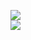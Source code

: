 [![](https://img.shields.io/badge/Made%20With-Github%20Spray-lightgrey.svg?style=for-the-badge&logo=github)](https://github.com/Annihil/github-spray#27572)  
[![](https://i.imgur.com/2DrTn0Z.gif)](https://github.com/Annihil/github-spray)